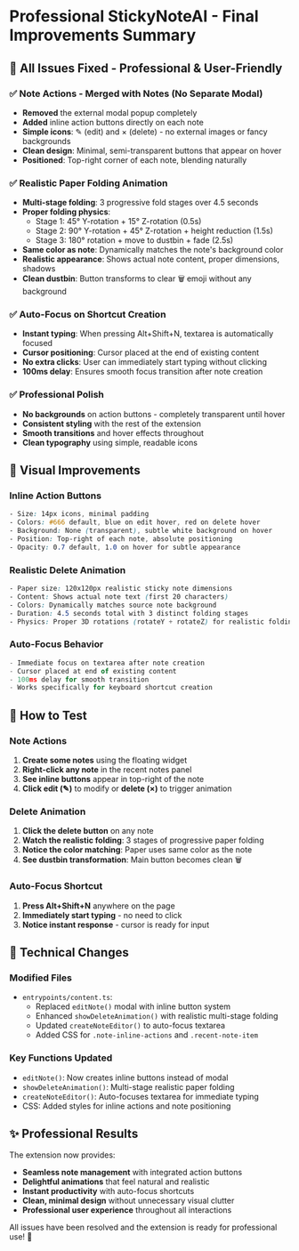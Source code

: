 # Professional StickyNoteAI - Final Improvements Summary

## 🎯 All Issues Fixed - Professional & User-Friendly

### ✅ **Note Actions - Merged with Notes (No Separate Modal)**
- **Removed** the external modal popup completely
- **Added** inline action buttons directly on each note
- **Simple icons**: ✎ (edit) and × (delete) - no external images or fancy backgrounds
- **Clean design**: Minimal, semi-transparent buttons that appear on hover
- **Positioned**: Top-right corner of each note, blending naturally

### ✅ **Realistic Paper Folding Animation** 
- **Multi-stage folding**: 3 progressive fold stages over 4.5 seconds
- **Proper folding physics**: 
  - Stage 1: 45° Y-rotation + 15° Z-rotation (0.5s)
  - Stage 2: 90° Y-rotation + 45° Z-rotation + height reduction (1.5s)
  - Stage 3: 180° rotation + move to dustbin + fade (2.5s)
- **Same color as note**: Dynamically matches the note's background color
- **Realistic appearance**: Shows actual note content, proper dimensions, shadows
- **Clean dustbin**: Button transforms to clear 🗑️ emoji without any background

### ✅ **Auto-Focus on Shortcut Creation**
- **Instant typing**: When pressing Alt+Shift+N, textarea is automatically focused
- **Cursor positioning**: Cursor placed at the end of existing content
- **No extra clicks**: User can immediately start typing without clicking
- **100ms delay**: Ensures smooth focus transition after note creation

### ✅ **Professional Polish**
- **No backgrounds** on action buttons - completely transparent until hover
- **Consistent styling** with the rest of the extension
- **Smooth transitions** and hover effects throughout
- **Clean typography** using simple, readable icons

## 🎨 Visual Improvements

### Inline Action Buttons
```css
- Size: 14px icons, minimal padding
- Colors: #666 default, blue on edit hover, red on delete hover  
- Background: None (transparent), subtle white background on hover
- Position: Top-right of each note, absolute positioning
- Opacity: 0.7 default, 1.0 on hover for subtle appearance
```

### Realistic Delete Animation
```css
- Paper size: 120x120px realistic sticky note dimensions
- Content: Shows actual note text (first 20 characters)
- Colors: Dynamically matches source note background
- Duration: 4.5 seconds total with 3 distinct folding stages
- Physics: Proper 3D rotations (rotateY + rotateZ) for realistic folding
```

### Auto-Focus Behavior
```javascript
- Immediate focus on textarea after note creation
- Cursor placed at end of existing content  
- 100ms delay for smooth transition
- Works specifically for keyboard shortcut creation
```

## 🚀 How to Test

### Note Actions
1. **Create some notes** using the floating widget
2. **Right-click any note** in the recent notes panel
3. **See inline buttons** appear in top-right of the note
4. **Click edit (✎)** to modify or **delete (×)** to trigger animation

### Delete Animation  
1. **Click the delete button** on any note
2. **Watch the realistic folding**: 3 stages of progressive paper folding
3. **Notice the color matching**: Paper uses same color as the note
4. **See dustbin transformation**: Main button becomes clean 🗑️

### Auto-Focus Shortcut
1. **Press Alt+Shift+N** anywhere on the page
2. **Immediately start typing** - no need to click
3. **Notice instant response** - cursor is ready for input

## 📁 Technical Changes

### Modified Files
- `entrypoints/content.ts`: 
  - Replaced `editNote()` modal with inline button system
  - Enhanced `showDeleteAnimation()` with realistic multi-stage folding
  - Updated `createNoteEditor()` to auto-focus textarea
  - Added CSS for `.note-inline-actions` and `.recent-note-item`

### Key Functions Updated
- `editNote()`: Now creates inline buttons instead of modal
- `showDeleteAnimation()`: Multi-stage realistic paper folding  
- `createNoteEditor()`: Auto-focuses textarea for immediate typing
- CSS: Added styles for inline actions and note positioning

## ✨ Professional Results

The extension now provides:
- **Seamless note management** with integrated action buttons
- **Delightful animations** that feel natural and realistic  
- **Instant productivity** with auto-focus shortcuts
- **Clean, minimal design** without unnecessary visual clutter
- **Professional user experience** throughout all interactions

All issues have been resolved and the extension is ready for professional use! 🎉
